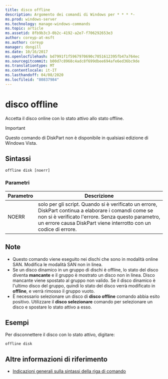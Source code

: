 ```yaml
---
title: disco offline
description: Argomento dei comandi di Windows per * * * *-
ms.prod: windows-server
ms.technology: manage-windows-commands
ms.topic: article
ms.assetid: 8fb9b3c3-0b2c-4192-a2e7-f706292653e3
author: coreyp-at-msft
ms.author: coreyp
manager: dongill
ms.date: 10/16/2017
ms.openlocfilehash: bd7991f1f5967970690c7051612395fb47a764ec
ms.sourcegitcommit: b00d7c8968c4adc8f699dbee694afe6ed36bc9de
ms.translationtype: MT
ms.contentlocale: it-IT
ms.lasthandoff: 04/08/2020
ms.locfileid: "80837984"
---
```

# <a name="offline-disk"></a>disco offline



Accetta il disco online con lo stato attivo allo stato offline.

> [!IMPORTANT]
> Questo comando di DiskPart non è disponibile in qualsiasi edizione di Windows Vista.

## <a name="syntax"></a>Sintassi

```
offline disk [noerr]
```

### <a name="parameters"></a>Parametri

|Parametro|Descrizione|
|---------|-----------|
|NOERR|solo per gli script. Quando si è verificato un errore, DiskPart continua a elaborare i comandi come se non si è verificato l'errore. Senza questo parametro, un errore causa DiskPart viene interrotto con un codice di errore.|

## <a name="remarks"></a>Note

-   Questo comando viene eseguito nei dischi che sono in modalità online SAN. Modifica le modalità SAN non in linea.
-   Se un disco dinamico in un gruppo di dischi è offline, lo stato del disco diventa **mancante** e il gruppo è mostrato un disco non in linea. Disco mancante viene spostato al gruppo non valido. Se il disco dinamico è l'ultimo disco del gruppo, quindi lo stato del disco verrà modificato in **offline**, e verrà rimosso il gruppo vuoto.
-   È necessario selezionare un disco di **disco offline** comando abbia esito positivo. Utilizzare il **disco selezionare** comando per selezionare un disco e spostare lo stato attivo a esso.

## <a name="examples"></a><a name=BKMK_examples></a>Esempi

Per disconnettere il disco con lo stato attivo, digitare:
```
offline disk
```

## <a name="additional-references"></a>Altre informazioni di riferimento

- [Indicazioni generali sulla sintassi della riga di comando](command-line-syntax-key.md)

